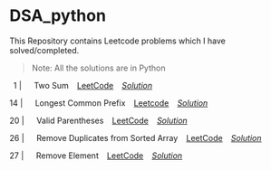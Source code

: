 # DSA_python

This Repository contains Leetcode problems which I have solved/completed.

> Note: All the solutions are in Python

 &ensp;1 | &emsp; Two Sum &ensp; [LeetCode](https://leetcode.com/problems/two-sum/) &ensp; [*Solution*](https://github.com/NiKHiLkr23/DSA_python/blob/main/EASY/1_Two_sum..md)

14 | &emsp; Longest Common Prefix &ensp; [Leetcode](https://leetcode.com/problems/longest-common-prefix/) &ensp; [*Solution*](https://github.com/NiKHiLkr23/DSA_python/blob/main/EASY/14_Longest_Common_Prefix.md)

20 | &emsp; Valid Parentheses &ensp; [LeetCode](https://leetcode.com/problems/valid-parentheses/) &ensp; [*Solution*](https://github.com/NiKHiLkr23/DSA_python/blob/main/EASY/20_Valid_Parentheses.md)

26 | &emsp; Remove Duplicates from Sorted Array &ensp; [LeetCode](https://leetcode.com/problems/remove-duplicates-from-sorted-array/) &ensp; [*Solution*](https://github.com/NiKHiLkr23/DSA_python/blob/main/EASY/26_Remove_Duplicates_from_Sorted_Array.md)

27 | &emsp; Remove Element &ensp; [LeetCode](https://leetcode.com/problems/remove-element/)
&ensp; [*Solution*](https://github.com/NiKHiLkr23/DSA_python/blob/main/EASY/27_Remove_Element.md)



<!-- 88. Merge Sorted Array [LeetCode](https://leetcode.com/problems/merge-sorted-array/) [Solution](https://github.com/NiKHiLkr23/DSA_python/blob/main/EASY/Array/88_Merge_Sorted_Array.py) -->